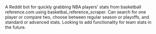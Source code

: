 A Reddit bot for quickly grabbing NBA players' stats from basketball reference.com using basketbal_reference_scraper. Can search for one player or compare two, choose between regular season or playoffs, and standard or advanced stats. Looking to add functionality for team stats in the future.
